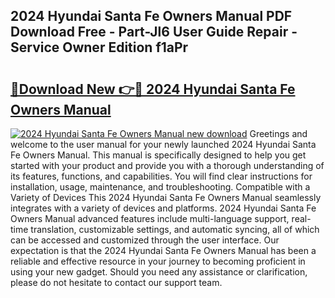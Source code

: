 ## 2024 Hyundai Santa Fe Owners Manual PDF Download Free - Part-Jl6 User Guide Repair - Service Owner Edition f1aPr

# <h2><a href="http://bc4130.oget.top/?id=2024+Hyundai+Santa+Fe+Owners+Manual">🔗Download New 👉🔴 2024 Hyundai Santa Fe Owners Manual</a></h2>

[![2024 Hyundai Santa Fe Owners Manual new download](https://i.imgur.com/5g1atiW.png)](http://bc4130.oget.top/?id=2024+Hyundai+Santa+Fe+Owners+Manual)
Greetings and welcome to the user manual for your newly launched 2024 Hyundai Santa Fe Owners Manual. This manual is specifically designed to help you get started with your product and provide you with a thorough understanding of its features, functions, and capabilities. You will find clear instructions for installation, usage, maintenance, and troubleshooting. Compatible with a Variety of Devices This 2024 Hyundai Santa Fe Owners Manual seamlessly integrates with a variety of devices and platforms. 2024 Hyundai Santa Fe Owners Manual advanced features include multi-language support, real-time translation, customizable settings, and automatic syncing, all of which can be accessed and customized through the user interface. Our expectation is that the 2024 Hyundai Santa Fe Owners Manual has been a reliable and effective resource in your journey to becoming proficient in using your new gadget. Should you need any assistance or clarification, please do not hesitate to contact our support team.
